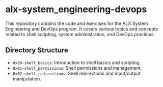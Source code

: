 # alx-system_engineering-devops

This repository contains the code and exercises for the ALX System Engineering and DevOps program. It covers various topics and concepts related to shell scripting, system administration, and DevOps practices.

## Directory Structure

- `0x00-shell_basics`: Introduction to shell basics and scripting.
- `0x01-shell_permissions`: Shell permissions and management.
- `0x02-shell_redirections`: Shell redirections and input/output manipulation.

